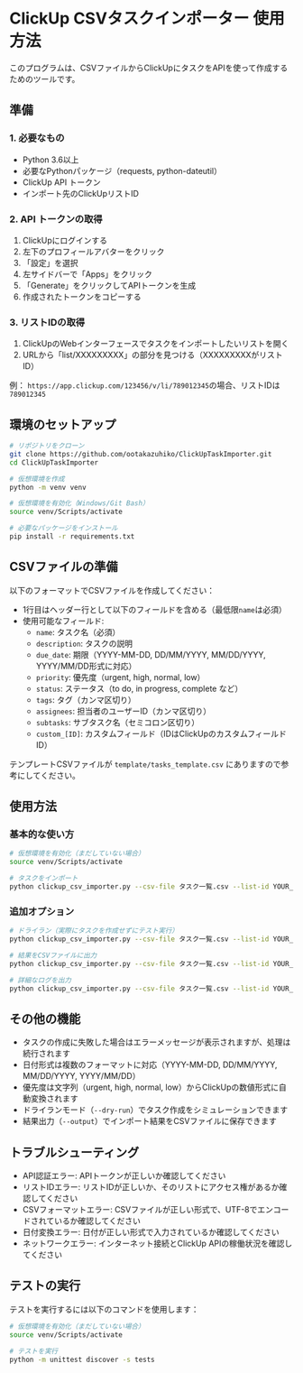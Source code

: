 # ClickUp CSVタスクインポーター 使用方法

このプログラムは、CSVファイルからClickUpにタスクをAPIを使って作成するためのツールです。

## 準備

### 1. 必要なもの

- Python 3.6以上
- 必要なPythonパッケージ（requests, python-dateutil）
- ClickUp API トークン
- インポート先のClickUpリストID

### 2. API トークンの取得

1. ClickUpにログインする
2. 左下のプロフィールアバターをクリック
3. 「設定」を選択
4. 左サイドバーで「Apps」をクリック
5. 「Generate」をクリックしてAPIトークンを生成
6. 作成されたトークンをコピーする

### 3. リストIDの取得

1. ClickUpのWebインターフェースでタスクをインポートしたいリストを開く
2. URLから「list/XXXXXXXXX」の部分を見つける（XXXXXXXXXがリストID）

例： `https://app.clickup.com/123456/v/li/789012345`の場合、リストIDは`789012345`

## 環境のセットアップ

```bash
# リポジトリをクローン
git clone https://github.com/ootakazuhiko/ClickUpTaskImporter.git
cd ClickUpTaskImporter

# 仮想環境を作成
python -m venv venv

# 仮想環境を有効化（Windows/Git Bash）
source venv/Scripts/activate

# 必要なパッケージをインストール
pip install -r requirements.txt
```

## CSVファイルの準備

以下のフォーマットでCSVファイルを作成してください：

- 1行目はヘッダー行として以下のフィールドを含める（最低限`name`は必須）
- 使用可能なフィールド:
  - `name`: タスク名（必須）
  - `description`: タスクの説明
  - `due_date`: 期限（YYYY-MM-DD, DD/MM/YYYY, MM/DD/YYYY, YYYY/MM/DD形式に対応）
  - `priority`: 優先度（urgent, high, normal, low）
  - `status`: ステータス（to do, in progress, complete など）
  - `tags`: タグ（カンマ区切り）
  - `assignees`: 担当者のユーザーID（カンマ区切り）
  - `subtasks`: サブタスク名（セミコロン区切り）
  - `custom_[ID]`: カスタムフィールド（IDはClickUpのカスタムフィールドID）

テンプレートCSVファイルが `template/tasks_template.csv` にありますので参考にしてください。

## 使用方法

### 基本的な使い方

```bash
# 仮想環境を有効化（まだしていない場合）
source venv/Scripts/activate

# タスクをインポート
python clickup_csv_importer.py --csv-file タスク一覧.csv --list-id YOUR_LIST_ID --api-token YOUR_API_TOKEN
```

### 追加オプション

```bash
# ドライラン（実際にタスクを作成せずにテスト実行）
python clickup_csv_importer.py --csv-file タスク一覧.csv --list-id YOUR_LIST_ID --api-token YOUR_API_TOKEN --dry-run

# 結果をCSVファイルに出力
python clickup_csv_importer.py --csv-file タスク一覧.csv --list-id YOUR_LIST_ID --api-token YOUR_API_TOKEN --output 結果.csv

# 詳細なログを出力
python clickup_csv_importer.py --csv-file タスク一覧.csv --list-id YOUR_LIST_ID --api-token YOUR_API_TOKEN --verbose
```

## その他の機能

- タスクの作成に失敗した場合はエラーメッセージが表示されますが、処理は続行されます
- 日付形式は複数のフォーマットに対応（YYYY-MM-DD, DD/MM/YYYY, MM/DD/YYYY, YYYY/MM/DD）
- 優先度は文字列（urgent, high, normal, low）からClickUpの数値形式に自動変換されます
- ドライランモード（`--dry-run`）でタスク作成をシミュレーションできます
- 結果出力（`--output`）でインポート結果をCSVファイルに保存できます

## トラブルシューティング

- API認証エラー: APIトークンが正しいか確認してください
- リストIDエラー: リストIDが正しいか、そのリストにアクセス権があるか確認してください
- CSVフォーマットエラー: CSVファイルが正しい形式で、UTF-8でエンコードされているか確認してください
- 日付変換エラー: 日付が正しい形式で入力されているか確認してください
- ネットワークエラー: インターネット接続とClickUp APIの稼働状況を確認してください

## テストの実行

テストを実行するには以下のコマンドを使用します：

```bash
# 仮想環境を有効化（まだしていない場合）
source venv/Scripts/activate

# テストを実行
python -m unittest discover -s tests
```
